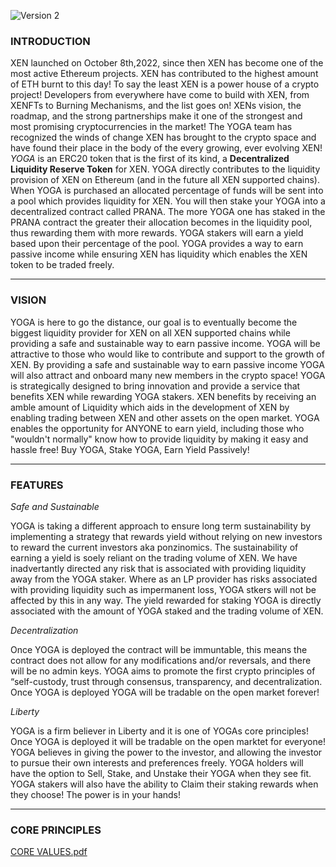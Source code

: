 ![Version 2](https://user-images.githubusercontent.com/122698385/213548055-5f0a40d5-42d2-4293-896f-d741ad1f385d.png)
### INTRODUCTION

XEN launched on October 8th,2022, since then XEN has become one of the most active Ethereum projects. XEN has contributed to the highest amount of ETH burnt to this day! To say the least XEN is a power house of a crypto project! Developers from everywhere have come to build with XEN, from XENFTs to Burning Mechanisms, and the list goes on! XENs vision, the roadmap, and the strong partnerships make it one of the strongest and most promising cryptocurrencies in the market! The YOGA team has recognized the winds of change XEN has brought to the crypto space and have found their place in the body of the every growing, ever evolving XEN! *YOGA* is an ERC20 token that is the first of its kind, a **Decentralized Liquidity Reserve Token** for XEN. YOGA directly contributes to the liquidity provision of XEN on Ethereum (and in the future all XEN supported chains). When YOGA is purchased an allocated percentage of funds will be sent into a pool which provides liquidity for XEN. You will then stake your YOGA into a decentralized contract called PRANA. The more YOGA one has staked in the PRANA contract the greater their allocation becomes in the liquidity pool, thus rewarding them with more rewards. YOGA stakers will earn a yield based upon their percentage of the pool. YOGA provides a way to earn passive income while ensuring XEN has liquidity which enables the XEN token to be traded freely.

---
### VISION

YOGA is here to go the distance, our goal is to eventually become the biggest liquidity provider for XEN on all XEN supported chains while providing a safe and sustainable way to earn passive income. YOGA will be attractive to those who would like to contribute and support to the growth of XEN. By providing a safe and sustainable way to earn passive income YOGA will also attract and onboard many new members in the crypto space! YOGA is strategically designed to bring innovation and provide a service that benefits XEN while rewarding YOGA stakers. XEN benefits by receiving an amble amount of Liquidity which aids in the development of XEN by enabling trading between XEN and other assets on the open market. YOGA enables the opportunity for ANYONE to earn yield, including those who "wouldn't normally" know how to provide liquidity by making it easy and hassle free! Buy YOGA, Stake YOGA, Earn Yield Passively! 

---
### FEATURES

*Safe and Sustainable*

YOGA is taking a different approach to ensure long term sustainability by implementing a strategy that rewards yield without relying on new investors to reward the current investors aka ponzinomics. The sustainability of earning a yield is soely reliant on the trading volume of XEN. We have inadvertantly directed any risk that is associated with providing liquidity away from the YOGA staker. Where as an LP provider has risks associated with providing liquidity such as impermanent loss, YOGA stkers will not be affected by this in any way. The yield rewarded for staking YOGA is directly associated with the amount of YOGA staked and the trading volume of XEN. 

*Decentralization*

Once YOGA is deployed the contract will be immuntable, this means the contract does not allow for any modifications and/or reversals, and there will be no admin keys. YOGA aims to promote the first crypto principles of “self-custody, trust through consensus, transparency, and decentralization. Once YOGA is deployed YOGA will be tradable on the open market forever! 

*Liberty*

YOGA is a firm believer in Liberty and it is one of YOGAs core principles! Once YOGA is deployed it will be tradable on the open marktet for everyone! YOGA believes in giving the power to the investor, and allowing the investor to pursue their own interests and preferences freely. YOGA holders will have the option to Sell, Stake, and Unstake their YOGA when they see fit. YOGA stakers will also have the ability to Claim their staking rewards when they choose! The power is in your hands!

---
### CORE PRINCIPLES

[CORE VALUES.pdf](https://github.com/YOGA-XEN/-YOGA-V2/files/10462553/CORE.VALUES.pdf)
